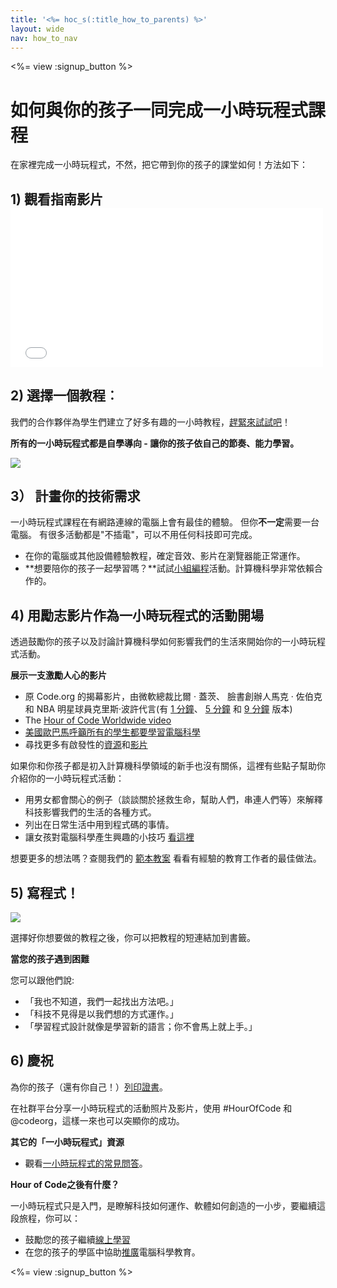 ```yaml
---
title: '<%= hoc_s(:title_how_to_parents) %>'
layout: wide
nav: how_to_nav
---
```

<%= view :signup_button %>

# 如何與你的孩子一同完成一小時玩程式課程

在家裡完成一小時玩程式，不然，把它帶到你的孩子的課堂如何！方法如下：

## 1) 觀看指南影片 <iframe width="500" height="255" src="//www.youtube.com/embed/SrnvvWDm73k" frameborder="0" allowfullscreen mark="crwd-mark"></iframe> 

## 2) 選擇一個教程︰

我們的合作夥伴為學生們建立了好多有趣的一小時教程，[趕緊來試試吧](<%= resolve_url('/learn') %>)！

**所有的一小時玩程式都是自學導向 - 讓你的孩子依自己的節奏、能力學習。**

[![](/images/fit-700/tutorials.png)](<%= resolve_url('/learn') %>)

## 3） 計畫你的技術需求

一小時玩程式課程在有網路連線的電腦上會有最佳的體驗。 但你**不一定**需要一台電腦。 有很多活動都是"不插電"，可以不用任何科技即可完成。

- 在你的電腦或其他設備體驗教程，確定音效、影片在瀏覽器能正常運作。
- **想要陪你的孩子一起學習嗎？**試試[小組編程](http://www.ncwit.org/resources/pair-programming-box-power-collaborative-learning)活動。計算機科學非常依賴合作的。

## 4) 用勵志影片作為一小時玩程式的活動開場

透過鼓勵你的孩子以及討論計算機科學如何影響我們的生活來開始你的一小時玩程式活動。

**展示一支激勵人心的影片**

- 原 Code.org 的揭幕影片，由微軟總裁比爾 · 蓋茨、 臉書創辦人馬克 · 佐伯克和 NBA 明星球員克里斯·波許代言(有 [1 分鐘](https://www.youtube.com/watch?v=qYZF6oIZtfc)、 [5 分鐘](https://www.youtube.com/watch?v=nKIu9yen5nc) 和 [9 分鐘](https://www.youtube.com/watch?v=dU1xS07N-FA) 版本)
- The [Hour of Code Worldwide video](https://www.youtube.com/watch?v=KsOIlDT145A)
- [美國歐巴馬呼籲所有的學生都要學習電腦科學](https://www.youtube.com/watch?v=6XvmhE1J9PY)
- 尋找更多有啟發性的[資源](<%= resolve_url('https://code.org/inspire') %>)和[影片](https://www.youtube.com/playlist?list=PLzdnOPI1iJNfpD8i4Sx7U0y2MccnrNZuP)

如果你和你孩子都是初入計算機科學領域的新手也沒有關係，這裡有些點子幫助你介紹你的一小時玩程式活動：

- 用男女都會關心的例子（談談關於拯救生命，幫助人們，串連人們等）來解釋科技影響我們的生活的各種方式。
- 列出在日常生活中用到程式碼的事情。
- 讓女孩對電腦科學產生興趣的小技巧 [ 看這裡](<%= resolve_url('https://code.org/girls') %>)

想要更多的想法嗎？查閱我們的 [範本教案](/files/AfterschoolEducatorLessonPlanOutline.docx) 看看有經驗的教育工作者的最佳做法。

## 5) 寫程式！

<img src="/images/fit-700/tutorial-short-link.png" />

選擇好你想要做的教程之後，你可以把教程的短連結加到書籤。

**當您的孩子遇到困難**

您可以跟他們說:

- 「我也不知道，我們一起找出方法吧。」
- 「科技不見得是以我們想的方式運作。」
- 「學習程式設計就像是學習新的語言；你不會馬上就上手。」

## 6) 慶祝

為你的孩子（還有你自己！）[列印證書](<%= resolve_url('https://code.org/certificates') %>)。

在社群平台分享一小時玩程式的活動照片及影片，使用 #HourOfCode 和 @codeorg，這樣一來也可以突顯你的成功。

**其它的「一小時玩程式」資源**

- 觀看[一小時玩程式的常見問答](https://support.code.org/hc/en-us/categories/200147083-Hour-of-Code)。

**Hour of Code之後有什麼？**

一小時玩程式只是入門，是瞭解科技如何運作、軟體如何創造的一小步，要繼續這段旅程，你可以：

- 鼓勵您的孩子繼續[線上學習](<%= resolve_url('https://code.org/learn/beyond') %>)
- 在您的孩子的學區中協助[推廣](<%= resolve_url('/promote') %>)電腦科學教育。

<%= view :signup_button %>